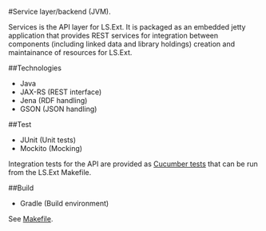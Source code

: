#Service layer/backend (JVM).

Services is the API layer for LS.Ext. It is packaged as an embedded jetty application that provides REST services for integration between components (including linked data and library holdings) creation and maintainance of resources for LS.Ext.

##Technologies

* Java
* JAX-RS (REST interface)
* Jena (RDF handling)
* GSON (JSON handling)

##Test

* JUnit (Unit tests)
* Mockito (Mocking)

Integration tests for the API are provided as [Cucumber tests](https://github.com/digibib/ls.ext/tree/master/test/features/katalogisering/api) that can be run from the LS.Ext Makefile.

##Build

* Gradle (Build environment)

See [Makefile](Makefile).
